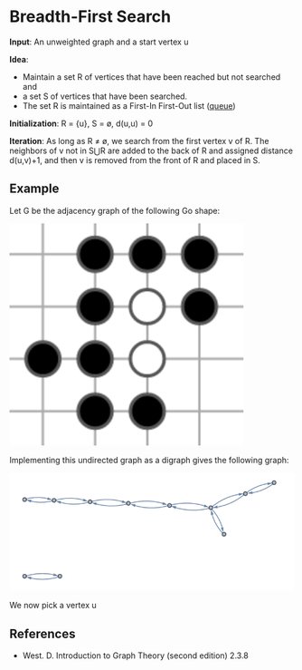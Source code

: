 # Breadth-First Search

**Input**: An unweighted graph and a start vertex u

**Idea**:

 - Maintain a set R of vertices that have been reached but not searched and
 - a set S of vertices that have been searched.
 - The set R is maintained as a First-In First-Out list ([queue](https://en.wikipedia.org/wiki/Queue_%28abstract_data_type%29))

**Initialization**: R = {u}, S = ø, d(u,u) = 0

**Iteration**: As long as R ≠ ø, we search from the first vertex v of R. The neighbors of v not in S⋃R are added to the back of R and assigned distance d(u,v)+1, and then v is removed from the front of R and placed in S.

## Example

Let G be the adjacency graph of the following Go shape: 

![go: two components](img/go-two-components.png)

Implementing this undirected graph as a digraph gives the following graph: 

![go: underlying two component graph](img/go-two-components-graph.png)

We now pick a vertex u

## References
 - West. D. Introduction to Graph Theory (second edition) 2.3.8
